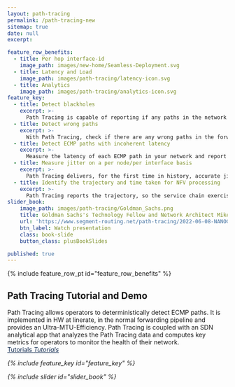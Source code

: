 ```yaml
---
layout: path-tracing
permalink: /path-tracing-new
sitemap: true
date: null
excerpt:

feature_row_benefits: 
  - title: Per hop interface-id
    image_path: images/new-home/Seamless-Deployment.svg
  - title: Latency and Load
    image_path: images/path-tracing/latency-icon.svg
  - title: Analytics
    image_path: images/path-tracing/analytics-icon.svg
feature_key: 
  - title: Detect blackholes
    excerpt: >-
      Path Tracing is capable of reporting if any paths in the network are blackholing the trafic. 
  - title: Detect wrong paths
    excerpt: >-
      With Path Tracing, check if there are any wrong paths in the forwarding that do not match the control plane. 
  - title: Detect ECMP paths with incoherent latency
    excerpt: >-
      Measure the latency of each ECMP path in your network and report any path with a non-coherent latency with respect to the others. 
  - title: Measure jitter on a per node/per interface basis
    excerpt: >-
      Path Tracing delivers, for the first time in history, accurate jitter measurements in the WAN!
  - title: Identify the trajectory and time taken for NFV processing
    excerpt: >-
      Path Tracing reports the trajectory, so the service chain exercised by the packets, and the time taken overall to execute that service chain.
slider_book:
    image_path: images/path-tracing/Goldman_Sachs.png
    title: Goldman Sachs's Technology Fellow and Network Architect Mike Valentine presents Path Tracing at NANOG85
    url: 'https://www.segment-routing.net/path-tracing/2022-06-08-NANOG85-path-tracing/'
    btn_label: Watch presentation
    class: book-slide
    button_class: plusBookSlides

published: true
---
```

{% include feature_row_pt id="feature_row_benefits" %}
<div style="clear: both;"></div>

<div class="feature-keys">
  <div class="container feature-keys-content">
    <h2 class="section-title white">Path Tracing Tutorial and Demo</h2>
    <div class="section-description white">
Path Tracing allows operators to deterministically detect ECMP paths. It is implemented in HW at linerate, in the normal forwarding pipeline and provides an Ultra-MTU-Efficiency. 
Path Tracing is coupled with an SDN analytical app that analyzes the Path Tracing data and computes key metrics for operators to monitor the health of their network.  
    </div>
    <div class="discover-tech">
    <div class="discover-tech-content-block">
      <div class="descover-tech-links">
        <a style="color:#0D274D" href="{{ 'path-tracing/pt-tutorial' | base_url }}" class="discover-tech-link-pt color">Tutorials <i class="fas fa-arrow-circle-right"><i><a>
        <a style="color:#0D274D" href="{{ 'path-tracing/pt-tutorial' | base_url }}" class="discover-tech-link-pt color">Tutorials <i class="fas fa-arrow-circle-right"><i><a>
      </div>
    </div>
</div>
  </div>
</div>

{% include feature_key id="feature_key" %}

{% include slider id="slider_book" %}

<div style="clear: both;"></div>

